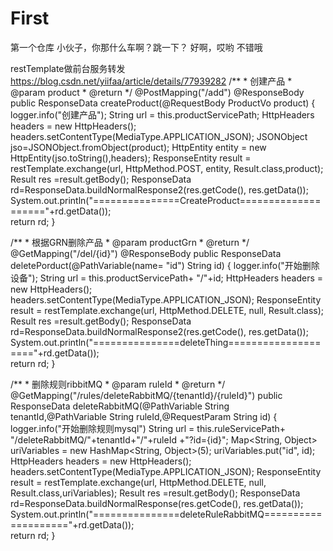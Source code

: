 # First
第一个仓库
小伙子，你那什么车啊？跳一下？
好啊，哎哟 不错哦



restTemplate做前台服务转发          https://blog.csdn.net/yiifaa/article/details/77939282
 /**
     * 创建产品
     * @param product
     * @return
     */
    @PostMapping("/add")
    @ResponseBody
    public ResponseData createProduct(@RequestBody ProductVo product) {
    	logger.info("创建产品");
    	String url = this.productServicePath;
    	HttpHeaders headers = new HttpHeaders(); headers.setContentType(MediaType.APPLICATION_JSON);
    	JSONObject jso=JSONObject.fromObject(product);
    	HttpEntity<String> entity = new HttpEntity<String>(jso.toString(),headers);
    	ResponseEntity<Result> result = restTemplate.exchange(url, HttpMethod.POST, entity, Result.class,product);
    	Result res =result.getBody();
    	ResponseData rd=ResponseData.buildNormalResponse2(res.getCode(), res.getData());
    	System.out.println("===============CreateProduct===================="+rd.getData());  
        return rd;
    }
  
  
  /**
     * 根据GRN删除产品
     * @param productGrn
     * @return
     */
    @GetMapping("/del/{id}")
    @ResponseBody
    public ResponseData deletePorduct(@PathVariable(name= "id") String id) {
    	logger.info("开始删除设备");
        String url = this.productServicePath+ "/"+id;
    	HttpHeaders headers = new HttpHeaders(); headers.setContentType(MediaType.APPLICATION_JSON);
    	ResponseEntity<Result> result = restTemplate.exchange(url, HttpMethod.DELETE, null, Result.class);
    	Result res =result.getBody();
    	ResponseData rd=ResponseData.buildNormalResponse2(res.getCode(), res.getData());
    	System.out.println("===============deleteThing===================="+rd.getData());  
        return rd;
    }
  
  /**
     * 删除规则ribbitMQ
     * @param ruleId
     * @return
     */
    @GetMapping("/rules/deleteRabbitMQ/{tenantId}/{ruleId}")
	public ResponseData deleteRabbitMQ(@PathVariable String tenantId,@PathVariable String ruleId,@RequestParam String id) {
    	logger.info("开始删除规则mysql")
    	String url = this.ruleServicePath+ "/deleteRabbitMQ/"+tenantId+"/"+ruleId +"?id={id}";
    	Map<String, Object> uriVariables = new HashMap<String, Object>(5);
        uriVariables.put("id", id);
    	HttpHeaders headers = new HttpHeaders(); headers.setContentType(MediaType.APPLICATION_JSON);
    	ResponseEntity<Result> result = restTemplate.exchange(url, HttpMethod.DELETE, null, Result.class,uriVariables);
    	Result res =result.getBody();
    	ResponseData rd=ResponseData.buildNormalResponse(res.getCode(), res.getData());
    	System.out.println("===============deleteRuleRabbitMQ===================="+rd.getData());  
        return rd;
	}

